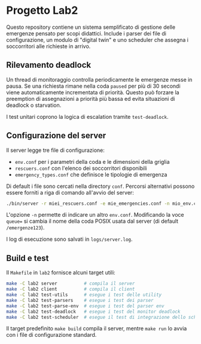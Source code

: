 # Progetto Lab2

Questo repository contiene un sistema semplificato di gestione delle emergenze pensato per scopi didattici. Include i parser dei file di configurazione, un modulo di "digital twin" e uno scheduler che assegna i soccorritori alle richieste in arrivo.

## Rilevamento deadlock

Un thread di monitoraggio controlla periodicamente le emergenze messe in pausa. Se una richiesta rimane nella coda `paused` per più di 30 secondi viene automaticamente incrementata di priorità. Questo può forzare la preemption di assegnazioni a priorità più bassa ed evita situazioni di deadlock o starvation.

I test unitari coprono la logica di escalation tramite `test-deadlock`.

## Configurazione del server

Il server legge tre file di configurazione:

* `env.conf` per i parametri della coda e le dimensioni della griglia
* `rescuers.conf` con l'elenco dei soccorritori disponibili
* `emergency_types.conf` che definisce le tipologie di emergenza

Di default i file sono cercati nella directory `conf`. Percorsi alternativi possono essere forniti a riga di comando all'avvio del server:

```sh
./bin/server -r miei_rescuers.conf -e mie_emergencies.conf -n mio_env.conf
```

L'opzione `-n` permette di indicare un altro `env.conf`. Modificando la voce `queue=` si cambia il nome della coda POSIX usata dal server (di default `/emergenze123`).

I log di esecuzione sono salvati in `logs/server.log`.

## Build e test

Il `Makefile` in `lab2` fornisce alcuni target utili:

```sh
make -C lab2 server          # compila il server
make -C lab2 client          # compila il client
make -C lab2 test-utils      # esegue i test delle utility
make -C lab2 test-parsers    # esegue i test dei parser
make -C lab2 test-parse-env  # esegue i test del parser env
make -C lab2 test-deadlock   # esegue i test del monitor deadlock
make -C lab2 test-scheduler  # esegue il test di integrazione dello scheduler
```

Il target predefinito `make build` compila il server, mentre `make run` lo avvia con i file di configurazione standard.
